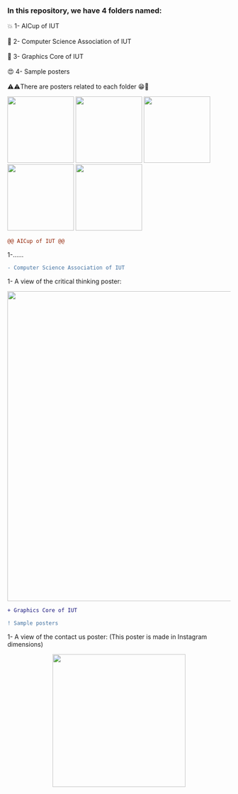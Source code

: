 ### In this repository, we have 4 folders named:
:collision: 1- AICup of IUT
<br><br>
:dizzy: 2- Computer Science Association of IUT
<br><br>
:milky_way: 3- Graphics Core of IUT
<br><br>
:heart_eyes: 4- Sample posters
<br><br>
:warning::warning:There are posters related to each folder :grin::dancer:

<img width=150px length=50px src="https://s6.uupload.ir/files/800_jhd9.jpg"> <img width=150px length=50px src="https://s6.uupload.ir/files/800_jhd9.jpg">
<img width=150px length=50px src="https://s6.uupload.ir/files/800_jhd9.jpg"> <img width=150px length=50px src="https://s6.uupload.ir/files/800_jhd9.jpg">
<img width=150px length=50px src="https://s6.uupload.ir/files/800_jhd9.jpg">

```diff
@@ AICup of IUT @@
```
1-......
```diff
- Computer Science Association of IUT
```
1- A view of the critical thinking poster:
<div align="center">
<img width=700px src="https://s6.uupload.ir/files/critical_thinking_iyg4.jpg">
</div>

```diff
+ Graphics Core of IUT
```
```diff
! Sample posters
```
1- A view of the contact us poster: (This poster is made in Instagram dimensions)
<div align="center">
<img width=300px src="https://s6.uupload.ir/files/contact_us_gx32.jpg">
</div>
